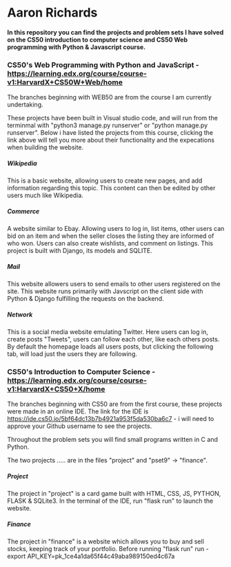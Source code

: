 # Aaron Richards

#### In this repository you can find the projects and problem sets I have solved on the CS50 introduction to computer science and CS50 Web programming with Python & Javascript course.

### CS50's Web Programming with Python and JavaScript - https://learning.edx.org/course/course-v1:HarvardX+CS50W+Web/home

The branches beginning with WEB50 are from the course I am currently undertaking. 

These projects have been built in Visual studio code, and will run from the terminmal with "python3 manage.py runserver" or "python manage.py runserver".
Below i have listed the projects from this course, clicking the link above will tell you more about their functionality and the expecations when building the website. 

##### Wikipedia
This is a basic website, allowing users to create new pages, and add information regarding this topic. This content can then be edited by other users much like Wikipedia. 

##### Commerce
A website similar to Ebay. Allowing users to log in, list items, other users can bid on an item and when the seller closes the listing they are informed of who won. Users can also create wishlists, and comment on listings. This project is built with Django, its models and SQLITE. 

##### Mail
This website allowers users to send emails to other users registered on the site. This website runs primarily with Javscript on the client side with Python & Django fulfilling the requests on the backend.

##### Network
This is a social media website emulating Twitter. Here users can log in, create posts "Tweets", users can follow each other, like each others posts. By default the homepage loads all users posts, but clicking the following tab, will load just the users they are following. 


### CS50's Introduction to Computer Science - https://learning.edx.org/course/course-v1:HarvardX+CS50+X/home

The branches beginning with CS50 are from the first course, these projects were made in an online IDE. The link for the IDE is https://ide.cs50.io/5bf64dc13b7b4921a953f5da530ba6c7 - i will need to approve your Github username to see the projects. 

Throughout the problem sets you will find small programs written in C and Python. 

The two projects ..... are in the files "project" and "pset9" -> "finance".

##### Project
The project in "project" is a card game built with HTML, CSS, JS, PYTHON, FLASK & SQLite3. In the terminal of the IDE, run "flask run" to launch the website. 

##### Finance
The project in "finance" is a website which allows you to buy and sell stocks, keeping track of your portfolio. 
Before running "flask run" run - export API_KEY=pk_1ce4a1da65f44c49aba989150ed4c67a
 


